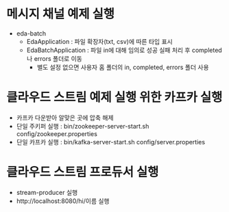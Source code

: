 
# 메시지 채널 예제 실행

* eda-batch
  * EdaApplication : 파일 확장자(txt, csv)에 따른 타입 표시
  * EdaBatchApplication : 파일 in에 대해 임의로 성공 실패 처리 후 completed나 errors 폴더로 이동
    * 별도 설정 없으면 사용자 홈 폴더의 in, completed, errors 폴더 사용

# 클라우드 스트림 예제 실행 위한 카프카 실행

* 카프카 다운받아 알맞은 곳에 압축 해제
* 단일 주키퍼 실행 : bin/zookeeper-server-start.sh config/zookeeper.properties
* 단일 카프카 실행 : bin/kafka-server-start.sh config/server.properties

# 클라우드 스트림 프로듀서 실행

* stream-producer 실행
* http://localhost:8080/hi/이름 실행
